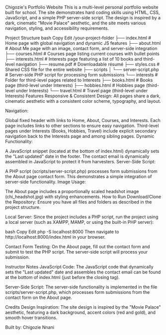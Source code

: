 Chigozie's Portfolio Website
This is a multi-level personal portfolio website built for school. The site demonstrates hard coding skills using HTML, CSS, JavaScript, and a simple PHP server-side script. The design is inspired by a dark, cinematic "Movie Palace" aesthetic, and the site meets various navigation, styling, and accessibility requirements.

Project Structure
bash
Copy
Edit
/your-project-folder
├── index.html                # Home page with global navigation and dynamic JS features
├── about.html                # About Me page with an image, contact form, and server-side integration
├── courses.html              # Courses page listing current courses with bullet points
├── interests.html            # Interests page featuring a list of 10 books and third-level navigation
├── resume.pdf                # Downloadable résumé
├── styles.css                # Shared CSS file for the entire website
├── scripts
│   └── server-script.php     # Server-side PHP script for processing form submissions
└── interests                 # Folder for third-level pages related to Interests
    ├── books.html            # Books page (third-level under Interests)
    ├── hobbies.html          # Hobbies page (third-level under Interests)
    └── travel.html           # Travel page (third-level under Interests)
Features
Responsive & Consistent Design:
All pages share a dark, cinematic aesthetic with a consistent color scheme, typography, and layout.

Navigation:

Global fixed header with links to Home, About, Courses, and Interests.
Each page includes links to other sections to ensure easy navigation.
Third-level pages under Interests (Books, Hobbies, Travel) include explicit secondary navigation back to the Interests page and among sibling pages.
Dynamic Functionality:

A JavaScript snippet (located at the bottom of index.html) dynamically sets the "Last updated" date in the footer.
The contact email is dynamically assembled in JavaScript to protect it from harvesters.
Server-Side Script:

A PHP script (scripts/server-script.php) processes form submissions from the About page contact form. This demonstrates a simple integration of server-side functionality.
Image Usage:

The About page includes a proportionally scaled headshot image (chi_headshot.jpg) with styling enhancements.
How to Run
Download/Clone the Repository:
Ensure you have all files and folders as described in the project structure.

Local Server:
Since the project includes a PHP script, run the project using a local server (such as XAMPP, MAMP, or using the built-in PHP server):

bash
Copy
Edit
php -S localhost:8000
Then navigate to http://localhost:8000/index.html in your browser.

Contact Form Testing:
On the About page, fill out the contact form and submit to test the PHP script. The server-side script will process your submission.

Instructor Notes
JavaScript Code:
The JavaScript code that dynamically sets the "Last updated" date and assembles the contact email can be found at the bottom of index.html (just before the closing </body> tag).

Server-Side Script:
The server-side functionality is implemented in the file scripts/server-script.php, which processes form submissions from the contact form on the About page.

Credits
Design Inspiration:
The site design is inspired by the "Movie Palace" aesthetic, featuring a dark background, accent colors (red and gold), and smooth hover transitions.

Built by:
Chigozie Nnani